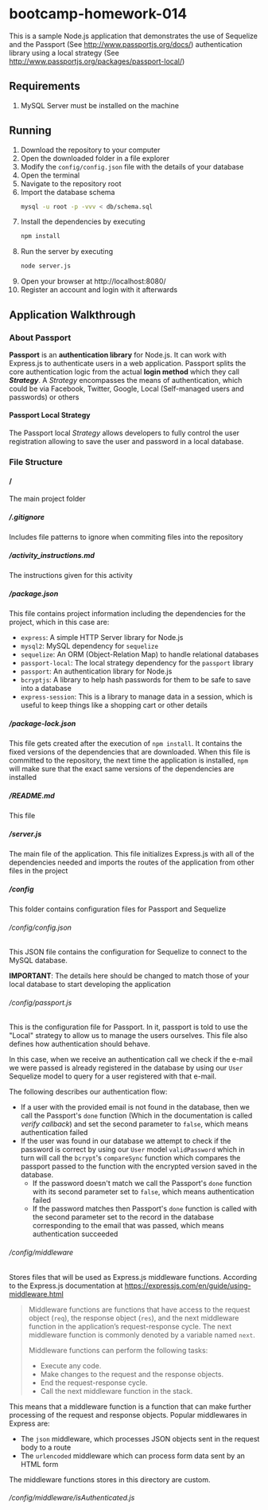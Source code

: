 # bootcamp-homework-014

This is a sample Node.js application that demonstrates the use of Sequelize and 
the Passport (See http://www.passportjs.org/docs/) authentication library using a local strategy (See http://www.passportjs.org/packages/passport-local/)

## Requirements

1. MySQL Server must be installed on the machine

## Running

1. Download the repository to your computer
2. Open the downloaded folder in a file explorer
3. Modify the `config/config.json` file with the details of your database
4. Open the terminal
5. Navigate to the repository root
6. Import the database schema
    ```sh
    mysql -u root -p -vvv < db/schema.sql
    ```
7. Install the dependencies by executing
    ```sh
    npm install
    ```
8. Run the server by executing
    ```sh
    node server.js
    ```
9. Open your browser at http://localhost:8080/
10. Register an account and login with it afterwards

## Application Walkthrough

### About Passport

**Passport** is an **authentication library** for Node.js. It can work with
Express.js to authenticate users in a web application. Passport splits the core
authentication logic from the actual **login method** which they call
**_Strategy_**. A _Strategy_ encompasses the means of authentication, which
could be via Facebook, Twitter, Google, Local (Self-managed users and passwords)
or others

#### Passport Local Strategy

The Passport local _Strategy_ allows developers to fully control the user
registration allowing to save the user and password in a local database.

### File Structure

#### /

The main project folder

##### /.gitignore

Includes file patterns to ignore when commiting files into the repository

##### /activity_instructions.md

The instructions given for this activity

##### /package.json

This file contains project information including the dependencies for the
project, which in this case are:

- `express`: A simple HTTP Server library for Node.js
- `mysql2`: MySQL dependency for `sequelize`
- `sequelize`: An ORM (Object-Relation Map) to handle relational databases
- `passport-local`: The local strategy dependency for the `passport` library
- `passport`: An authentication library for Node.js
- `bcryptjs`: A library to help hash passwords for them to be safe to save into
    a database
- `express-session`: This is a library to manage data in a session, which is
    useful to keep things like a shopping cart or other details

##### /package-lock.json

This file gets created after the execution of `npm install`. It contains the
fixed versions of the dependencies that are downloaded. When this file is
committed to the repository, the next time the application is installed, `npm` will make sure that the exact same versions of the dependencies are installed

##### /README.md

This file

##### /server.js

The main file of the application. This file initializes Express.js with all of
the dependencies needed and imports the routes of the application from other
files in the project

##### /config

This folder contains configuration files for Passport and Sequelize

###### /config/config.json

This JSON file contains the configuration for Sequelize to connect to the MySQL database. 

**IMPORTANT**: The details here should be changed to match those of your local database to start developing the application

###### /config/passport.js

This is the configuration file for Passport. In it, passport is told to use the
"Local" strategy to allow us to manage the users ourselves. This file also
defines how authentication should behave.

In this case, when we receive an authentication call we check if the e-mail we
were passed is already registered in the database by using our `User` Sequelize
model to query for a user registered with that e-mail.

The following describes our authentication flow:

- If a user with the provided email is not found in the database, then we call
    the Passport's `done` function (Which in the documentation is called _verify
    callback_) and set the second parameter to `false`, which means
    authentication failed
- If the user was found in our database we attempt to check if the password is
    correct by using our `User` model `validPassword` which in turn will call
    the `bcrypt`'s `compareSync` function which compares the passport passed to
    the function with the encrypted version saved in the database.
    - If the password doesn't match we call the Passport's `done` function with
        its second parameter set to `false`, which means authentication failed
    - If the password matches then Passport's `done` function is called with the
        second parameter set to the record in the database corresponding to the
        email that was passed, which means authentication succeeded

###### /config/middleware

Stores files that will be used as Express.js middleware functions. According to
the Express.js documentation at https://expressjs.com/en/guide/using-middleware.html

> Middleware functions are functions that have access to the request object
> (`req`), the response object (`res`), and the next middleware function in the
> application’s request-response cycle. The next middleware function is commonly
> denoted by a variable named `next`.
>
> Middleware functions can perform the following tasks:
>
> - Execute any code.
> - Make changes to the request and the response objects.
> - End the request-response cycle.
> - Call the next middleware function in the stack.

This means that a middleware function is a function that can make further
processing of the request and response objects. Popular middlewares in Express
are:

- The `json` middleware, which processes JSON objects sent in the request body
    to a route
- The `urlencoded` middleware which can process form data sent by an HTML form

The middleware functions stores in this directory are custom.

###### /config/middleware/isAuthenticated.js


